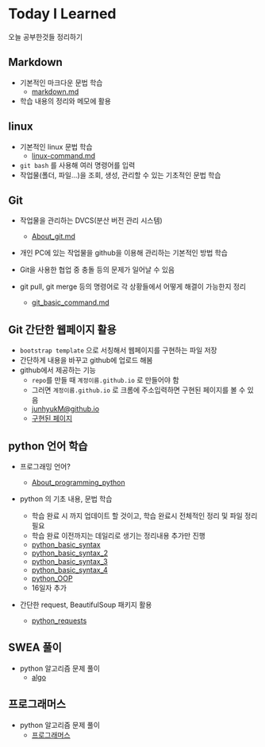 # Today I Learned

오늘 공부한것들 정리하기

## Markdown

- 기본적인 마크다운 문법 학습
    - [markdown.md](https://github.com/junhyukM/TIL/blob/master/markdown/markdown.md)
- 학습 내용의 정리와 메모에 활용

## linux

- 기본적인 linux 문법 학습
    - [linux-command.md](https://github.com/junhyukM/TIL/blob/master/linux/linux-command.md)
- `git bash` 를 사용해 여러 명령어를 입력
- 작업물(폴더, 파일...)을 조회, 생성, 관리할 수 있는 기초적인 문법 학습

## Git

- 작업물을 관리하는 DVCS(분산 버전 관리 시스템)
    - [About_git.md](https://github.com/junhyukM/TIL/blob/master/git/About_git.md)


- 개인 PC에 있는 작업물을 github을 이용해 관리하는 기본적인 방법 학습
- Git을 사용한 협업 중 충돌 등의 문제가 일어날 수 있음
- git pull, git merge 등의 명령어로 각 상황들에서 어떻게 해결이 가능한지 정리
    - [git_basic_command.md](https://github.com/junhyukM/TIL/blob/master/git/git_basic_command.md)

## Git 간단한 웹페이지 활용
- `bootstrap template` 으로 서칭해서 웹페이지를 구현하는 파일 저장
- 간단하게 내용을 바꾸고 github에 업로드 해봄
- github에서 제공하는 기능
    - `repo`를 만들 때 `계정이름.github.io` 로 만들어야 함
    - 그러면 `계정이름.github.io` 로 크롬에 주소입력하면 구현된 페이지를 볼 수 있음
    - [junhyukM@github.io](https://github.com/junhyukM/junhyukM.github.io)
    - [구현된 페이지](https://junhyukm.github.io/)
    
## python 언어 학습
- 프로그래밍 언어?
    - [About_programming_python](https://github.com/junhyukM/TIL/blob/master/python/About_programming_python.md)
- python 의 기초 내용, 문법 학습
    - 학습 완료 시 까지 업데이트 할 것이고, 학습 완료시 전체적인 정리 및 파일 정리 필요
    - 학습 완료 이전까지는 데일리로 생기는 정리내용 추가만 진행
    - [python_basic_syntax](https://github.com/junhyukM/TIL/blob/master/python/python_basic_syntax.md)
    - [python_basic_syntax_2](https://github.com/junhyukM/TIL/blob/master/python/python_basic_syntax_2.md)
    - [python_basic_syntax_3](https://github.com/junhyukM/TIL/blob/master/python/python_basic_syntax_3.md)
    - [python_basic_syntax_4](https://github.com/junhyukM/TIL/blob/master/python/python_basic_syntax_4.md)
    - [python_OOP](https://github.com/junhyukM/TIL/blob/master/python/python_OOP.md)
    - 16일자 추가

- 간단한 request, BeautifulSoup 패키지 활용
    - [python_requests](https://github.com/junhyukM/TIL/blob/master/python/python_requests.md)    

## SWEA 풀이
- python 알고리즘 문제 풀이
    - [algo](https://github.com/junhyukM/algo)

## 프로그래머스
- python 알고리즘 문제 풀이
    - [프로그래머스](https://school.programmers.co.kr/learn/challenges/beginner?order=acceptance_desc&languages=python3)
